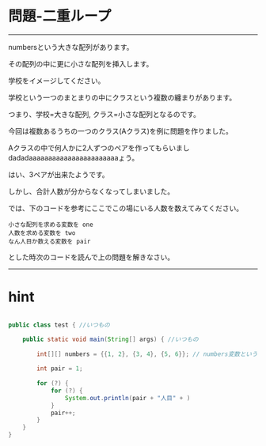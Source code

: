 # 問題-二重ループ
---

numbersという大きな配列があります。

その配列の中に更に小さな配列を挿入します。

学校をイメージしてください。

学校という一つのまとまりの中にクラスという複数の纏まりがあります。

つまり、学校=大きな配列, クラス=小さな配列となるのです。

今回は複数あるうちの一つのクラス(Aクラス)を例に問題を作りました。

Aクラスの中で何人かに2人ずつのペアを作ってもらいましdadadaaaaaaaaaaaaaaaaaaaaaaaょう。

はい、3ペアが出来たようです。

しかし、合計人数が分からなくなってしまいました。

では、下のコードを参考にここでこの場にいる人数を数えてみてください。

```
小さな配列を求める変数を one  
人数を求める変数を two  
なん人目か数える変数を pair
```
とした時次のコードを読んで上の問題を解きなさい。


---
# hint

```java

public class test { //いつもの

	public static void main(String[] args) { //いつもの
		
		int[][] numbers = {{1, 2}, {3, 4}, {5, 6}}; // numbers変数という配列を作り、その中に3つ配列を作る (2次元配列)
		
		int pair = 1;
		
		for (?) {
			for (?) {
				System.out.println(pair + "人目" + )
			}
			pair++;
		}	
	}
}